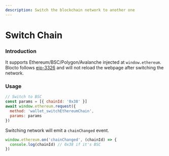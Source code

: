 ```yaml
---
description: Switch the blockchain network to another one
---
```


# Switch Chain

### Introduction

It supports Ethereum/BSC/Polygon/Avalanche injected at `window.ethereum`. Blocto follows [eip-3326](https://github.com/rekmarks/EIPs/blob/3326-create/EIPS/eip-3326.md) and will not reload the webpage after switching the network.

### Usage

```javascript
// Switch to BSC
const params = [{ chainId: '0x38' }]
await window.ethereum.request({
  method: 'wallet_switchEthereumChain',
  params: params
})
```

Switching network will emit a `chainChanged` event.

```javascript
window.ethereum.on('chainChanged', (chainId) => {
  console.log(chainId) // 0x38 if it's BSC
})
```

